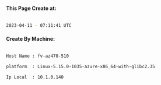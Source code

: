 
   
#### This Page Create at:

```bash

2023-04-11 - 07:11:41 UTC

```

#### Create By Machine:

```bash

Host Name : fv-az470-510

platform  : Linux-5.15.0-1035-azure-x86_64-with-glibc2.35

Ip Local  : 10.1.0.140

```

